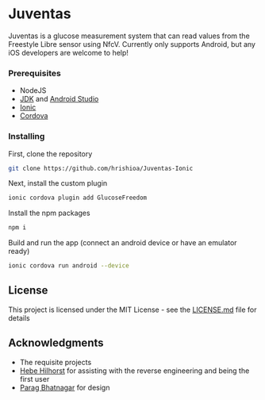 # Juventas

Juventas is a glucose measurement system that can read values from the Freestyle Libre sensor using NfcV. Currently only supports Android, but any iOS developers are welcome to help!


### Prerequisites

* NodeJS
* [JDK](https://www.oracle.com/technetwork/java/javase/downloads/index.html) and [Android Studio](https://developer.android.com/studio/)
* [Ionic](https://ionicframework.com/)
* [Cordova](https://cordova.apache.org/) 

### Installing

First, clone the repository

```bash
git clone https://github.com/hrishioa/Juventas-Ionic
```

Next, install the custom plugin
```bash
ionic cordova plugin add GlucoseFreedom
```

Install the npm packages
```bash
npm i
```

Build and run the app (connect an android device or have an emulator ready)
```bash
ionic cordova run android --device
```

## License

This project is licensed under the MIT License - see the [LICENSE.md](LICENSE.md) file for details

## Acknowledgments

* The requisite projects
* [Hebe Hilhorst](https://github.com/hebehh) for assisting with the reverse engineering and being the first user
* [Parag Bhatnagar](https://github.com/paragbhtngr) for design

